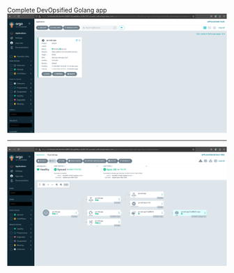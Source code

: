 
Complete DevOpsified Golang app
<br />
<img src="devops_argo.png" />
<hr />
<img src="devops_argo2.png" />


